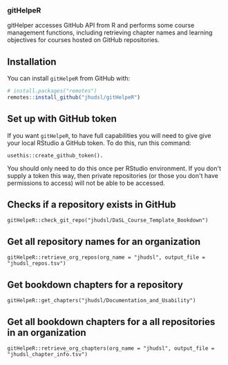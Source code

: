 ### gitHelpeR

gitHelper accesses GitHub API from R and performs some course management functions, including retrieving chapter names and learning objectives for courses hosted on GitHub repositories.

## Installation

You can install `gitHelpeR` from GitHub with:

``` r
# install.packages("remotes")
remotes::install_github("jhudsl/gitHelpeR")
```

## Set up with GitHub token

If you want `gitHelpeR`, to have full capabilities you will need to give give your local RStudio a GitHub token.
To do this, run this command:

```
usethis::create_github_token().
```
You should only need to do this once per RStudio environment.
If you don't supply a token this way, then private repositories (or those you don't have permissions to access) will not be able to be accessed.

## Checks if a repository exists in GitHub

```
gitHelpeR::check_git_repo("jhudsl/DaSL_Course_Template_Bookdown")
```

## Get all repository names for an organization

```
gitHelpeR::retrieve_org_repos(org_name = "jhudsl", output_file = "jhudsl_repos.tsv")
```

## Get bookdown chapters for a repository

```
gitHelpeR::get_chapters("jhudsl/Documentation_and_Usability")
```

## Get all bookdown chapters for a all repositories in an organization
```
gitHelpeR::retrieve_org_chapters(org_name = "jhudsl", output_file = "jhudsl_chapter_info.tsv")
```
